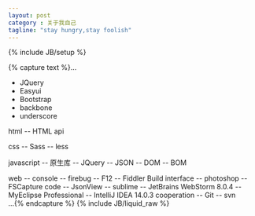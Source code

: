```yaml
---
layout: post
category : 关于我自己
tagline: "stay hungry,stay foolish"
---
```

{% include JB/setup %}

{% capture text %}...
<body>
  <div id="frame_lib">
       <ul>
          <li>JQuery</li>
          <li>Easyui</li>
          <li>Bootstrap</li>
          <li>backbone</li>
          <li>underscore</li>
       </ul>
    </div>
    <div id="main">
      <p>
         html
             -- HTML api
      </p>
      <p>
         css
             -- Sass
             -- less
      </p>
      <p>
         javascript
              -- 原生库
              -- JQuery
              -- JSON
              -- DOM
              -- BOM
      </p>
    </div>
    <div id="tools">
         web
              --  console
              --  firebug
              --  F12
              --  Fiddler
         Build
         interface
              --  photoshop
              --  FSCapture
         code
              --  JsonView
              --  sublime
              --  JetBrains WebStorm 8.0.4
              --  MyEclipse Professional
              --  IntelliJ IDEA 14.0.3
         cooperation
              --  Git
              --  svn
    </div>
</body>
...{% endcapture %}
{% include JB/liquid_raw %}
